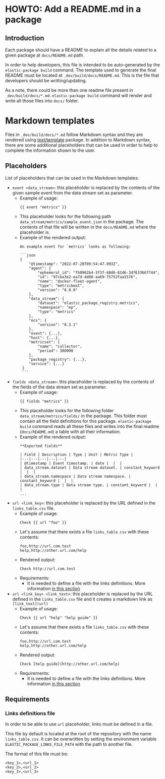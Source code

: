 # HOWTO: Add a README.md in a package

## Introduction

Each package should have a README to explain all the details related to a given package at `docs/README.md` path.

In order to help developers, this file is intended to be auto-generated by the `elastic-package build` command.
The template used to generate the final README must be located at `_dev/build/docs/README.md`.
This is the file that developers should be writting/updating.

As a note, there could be more than one readme file present in `_dev/build/docs/*.md`.
`elastic-package build` command will render and write all those files into `docs/` folder.

# Markdown templates

Files in `_dev/build/docs/*.md` follow Markdown syntax and they are rendered using [text/template](https://pkg.go.dev/text/template) package.
In addition to Markdown syntax, there are some additional placeholders that can be used in order to help
to complete the information shown to the user.


## Placeholders

List of placeholders that can be used in the Markdown templates:

- `event <data_stream>`: this placeholder is replaced by the contents of the given sample event from the data stream set as parameter.
    - Example of usage:
      ```
      {{ event "metrics" }}
      ```
    - This placeholder looks for the following path `data_stream/metrics/sample_event.json` in the package.
      The contents of that file will be written in the `docs/README.md` where the placeholder is.
    - Example of the rendered output:
      ````
      An example event for `metrics` looks as following:

      ```json
      {
          "@timestamp": "2022-07-28T09:54:47.993Z",
          "agent": {
              "ephemeral_id": "fb0962b4-3f3f-48d6-81d6-3df63366f744",
              "id": "97cba3e2-ea7d-4d80-aa69-75752faa1576",
              "name": "docker-fleet-agent",
              "type": "metricbeat",
              "version": "8.0.0"
          },
          "data_stream": {
              "dataset": "elastic_package_registry.metrics",
              "namespace": "ep",
              "type": "metrics"
          },
          "ecs": {
              "version": "8.3.1"
          },
          "event": {...},
          "host": {...},
          "metricset": {
              "name": "collector",
              "period": 300000
          },
          "package_registry": {...},
          "service": {...}
       }
       ```
       ````
- `fields <data_stream>`: this placeholder is replaced by the contents of the fields of the data stream set as parameter.
    - Example of usage:
      ```
      {{ fields "metrics" }}
      ```
    - This placeholder looks for the following folder `data_stream/metrics/fields/` in the package.
      This folder must contain all the field definitions for this package. `elastic-package build` command reads
      all these files and writes into the final readme (`docs/README.md`) a table with all their information.
    - Example of the rendered output:
      ```
      **Exported fields**

      | Field | Description | Type | Unit | Metric Type |
      |---|---|---|---|---|
      | @timestamp | Event timestamp. | date |  |  |
      | data_stream.dataset | Data stream dataset. | constant_keyword |  |  |
      | data_stream.namespace | Data stream namespace. | constant_keyword |  |  |
      | data_stream.type | Data stream type. | constant_keyword |  |  |
      ...
      ```
- `url <link_key>`: this placeholder is replaced by the URL defined in the `links_table.csv` file.
    - Example of usage:
      ```
      Check {{ url "foo" }}
      ```
    - Let's assume that there exists a file `links_table.csv` with these contents:
      ```
      foo,http://url.com.test
      help,http://other.url.com/help
      ```
    - Rendered output:
      ```
      Check http://url.com.test
      ```
    - Requirements:
        - It is needed to define a file with the links definitions. More information [in this section](#requirements)
- `url <link_key> <link_text>`: this placeholder is replaced by the URL defined in the `links_table.csv` file and it creates a
  markdown link as `[link_text](url)`
    - Example of usage:
      ```
      Check {{ url "help" "help guide" }}
      ```
    - Let's assume that there exists a file `links_table.csv` with these contents:
      ```
      foo,http://url.com.test
      help,http://other.url.com/help
      ```
    - Rendered output:
      ```
      Check [help guide](http://other.url.com/help)
      ```
    - Requirements:
        - It is needed to define a file with the links definitions. More information [in this section](#requirements)

## Requirements

### Links definitions file

In order to be able to use `url` placeholder, links must be defined in a file.

This file by default is located at the root of the repository with the name `links_table.csv`.
It can be overwritten by setting the environment variable `ELASTIC_PACKAGE_LINKS_FILE_PATH` with
the path to another file.

The format of this file must be:
```
<key_1>,<url_1>
<key_2>,<url_2>
<key_3>,<url_3>
```
